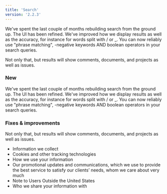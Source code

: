 ```yaml
---
title: 'Search'
version: '2.2.3'
---
```


We've spent the last couple of months rebuilding search from the ground up. The UI has been refined. We've improved how we display results as well as the accuracy, for instance for words split with / or \_. You can now reliably use "phrase matching", -negative keywords AND boolean operators in your search queries.

Not only that, but results will show comments, documents, and projects as well as issues.

### New

We've spent the last couple of months rebuilding search from the ground up. The UI has been refined. We've improved how we display results as well as the accuracy, for instance for words split with / or \_. You can now reliably use "phrase matching", -negative keywords AND boolean operators in your search queries.

### Fixes & improvements

Not only that, but results will show comments, documents, and projects as well as issues.

- Information we collect
- Cookies and other tracking technologies
- How we use your information
- Our promotional updates and communications, which we use to provide the best service
  to satisfy our clients’ needs, whom we care about very much
- Note to Users Outside the United States
- Who we share your information with
